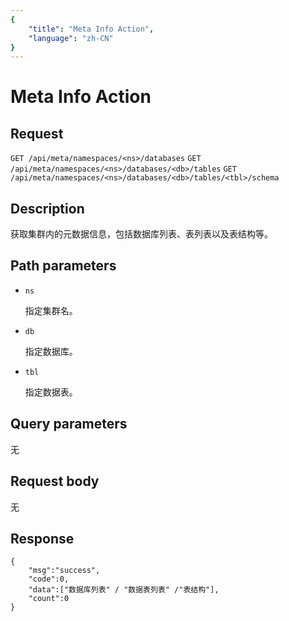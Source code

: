 ```yaml
---
{
    "title": "Meta Info Action",
    "language": "zh-CN"
}
---
```


# Meta Info Action

## Request

`GET /api/meta/namespaces/<ns>/databases`
`GET /api/meta/namespaces/<ns>/databases/<db>/tables`
`GET /api/meta/namespaces/<ns>/databases/<db>/tables/<tbl>/schema`


## Description

获取集群内的元数据信息，包括数据库列表、表列表以及表结构等。

    
## Path parameters

* `ns`

    指定集群名。

* `db`

    指定数据库。

* `tbl`

    指定数据表。

## Query parameters

无

## Request body

无

## Response

```
{
    "msg":"success",
    "code":0,
    "data":["数据库列表" / "数据表列表" /"表结构"],
    "count":0
}
```
